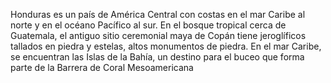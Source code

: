 Honduras es un país de América Central con costas en el mar Caribe al norte y en el océano Pacífico al sur. 
En el bosque tropical cerca de Guatemala, el antiguo sitio ceremonial maya de Copán tiene jeroglíficos 
tallados en piedra y estelas, altos monumentos de piedra. En el mar Caribe, se encuentran las Islas de la 
Bahía, un destino para el buceo que forma parte de la Barrera de Coral Mesoamericana